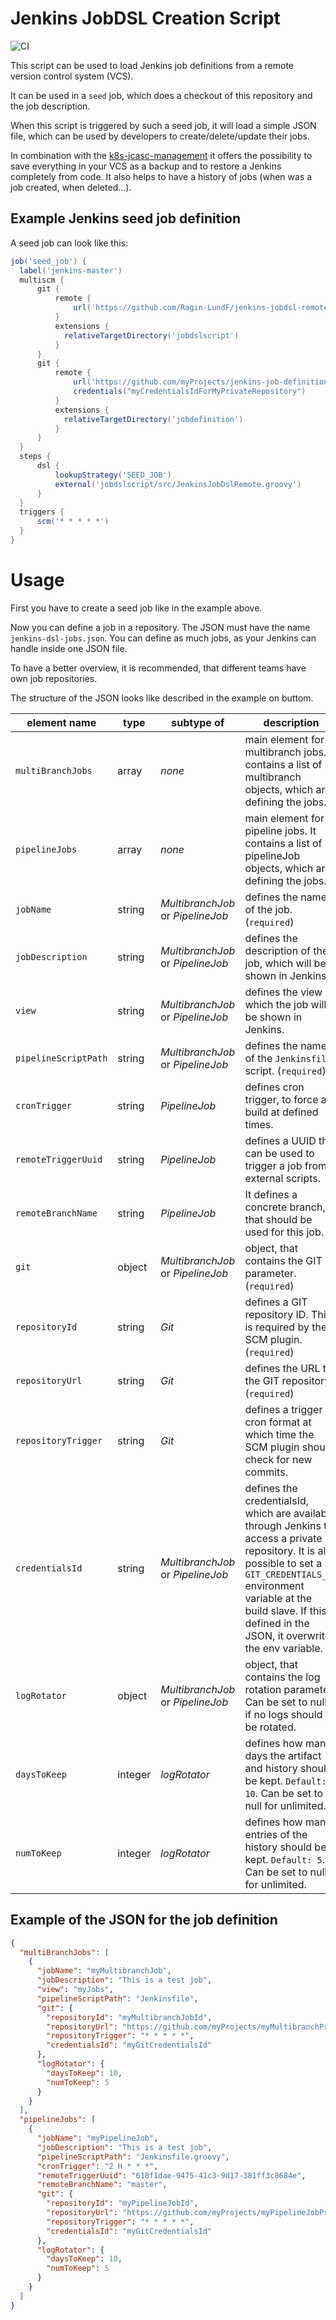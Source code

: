 # Jenkins JobDSL Creation Script #

![CI](https://github.com/Ragin-LundF/jenkins-jobdsl-remote/workflows/CI/badge.svg)

This script can be used to load Jenkins job definitions from a remote version control system (VCS).

It can be used in a `seed` job, which does a checkout of this repository and the job description.

When this script is triggered by such a seed job, it will load a simple JSON file, which can be used by developers to create/delete/update their jobs.

In combination with the [k8s-jcasc-management](https://github.com/Ragin-LundF/k8s-jcasc-management) it offers the possibility to save everything in your VCS as a backup and to restore a Jenkins completely from code.
It also helps to have a history of jobs (when was a job created, when deleted...).

## Example Jenkins seed job definition ##

A seed job can look like this:

```groovy
job('seed_job') {
  label('jenkins-master')
  multiscm {
      git {
          remote {
              url('https://github.com/Ragin-LundF/jenkins-jobdsl-remote.git')
          }
          extensions {
            relativeTargetDirectory('jobdslscript')
          }
      }
      git {
          remote {
              url('https://github.com/myProjects/jenkins-job-definition.git')
              credentials("myCredentialsIdForMyPrivateRepository")
          }
          extensions {
            relativeTargetDirectory('jobdefinition')
          }
      }
  }
  steps {
      dsl {
          lookupStrategy('SEED_JOB')
          external('jobdslscript/src/JenkinsJobDslRemote.groovy')
      }
  }
  triggers {
      scm('* * * * *')
  }
}
```

# Usage #
First you have to create a seed job like in the example above.

Now you can define a job in a repository. The JSON must have the name `jenkins-dsl-jobs.json`.
You can define as much jobs, as your Jenkins can handle inside one JSON file.

To have a better overview, it is recommended, that different teams have own job repositories.

The structure of the JSON looks like described in the example on buttom.

| element name | type | subtype of | description |
| --- | --- | --- | --- | 
| `multiBranchJobs` | array | *none* | main element for multibranch jobs. It contains a list of multibranch objects, which are defining the jobs. |
| `pipelineJobs` | array | *none* | main element for pipeline jobs. It contains a list of pipelineJob objects, which are defining the jobs. |
| `jobName` | string | *MultibranchJob* or *PipelineJob* | defines the name of the job. (`required`) |
| `jobDescription` | string | *MultibranchJob* or *PipelineJob* | defines the description of the job, which will be shown in Jenkins. |
| `view` | string | *MultibranchJob* or *PipelineJob* | defines the view in which the job will be shown in Jenkins. |
| `pipelineScriptPath` | string | *MultibranchJob* or *PipelineJob* | defines the name of the `Jenkinsfile` script. (`required`) |
| `cronTrigger` | string | *PipelineJob* | defines cron trigger, to force a build at defined times. |
| `remoteTriggerUuid` | string | *PipelineJob* | defines a UUID that can be used to trigger a job from external scripts. |
| `remoteBranchName`| string | *PipelineJob* | It defines a concrete branch, that should be used for this job. |
| `git` | object | *MultibranchJob* or *PipelineJob* | object, that contains the GIT parameter. (`required`) |
| `repositoryId`| string | *Git* | defines a GIT repository ID. This is required by the SCM plugin. (`required`) |
| `repositoryUrl`| string | *Git* | defines the URL to the GIT repository. (`required`) |
| `repositoryTrigger`| string | *Git* | defines a trigger in cron format at which time the SCM plugin should check for new commits. |
| `credentialsId`| string | *MultibranchJob* or *PipelineJob* | defines the credentialsId, which are available through Jenkins to access a private repository. It is also possible to set a `GIT_CREDENTIALS_ID` environment variable at the build slave. If this is defined in the JSON, it overwrites the env variable. |
| `logRotator` | object | *MultibranchJob* or *PipelineJob* | object, that contains the log rotation parameter. Can be set to null, if no logs should be rotated. |
| `daysToKeep` | integer | *logRotator* | defines how many days the artifact and history should be kept. `Default: 10`. Can be set to null for unlimited. |
| `numToKeep` | integer | *logRotator* | defines how many entries of the history should be kept. `Default: 5`. Can be set to null for unlimited. |

## Example of the JSON for the job definition ##

```json
{
  "multiBranchJobs": [
    {
      "jobName": "myMultibranchJob",
      "jobDescription": "This is a test job",
      "view": "myJobs",
      "pipelineScriptPath": "Jenkinsfile",
      "git": {
        "repositoryId": "myMultibranchJobId",
        "repositoryUrl": "https://github.com/myProjects/myMultibranchProject.git",
        "repositoryTrigger": "* * * * *",
        "credentialsId": "myGitCredentialsId"
      },
      "logRotator": {
        "daysToKeep": 10,
        "numToKeep": 5
      } 
    }
  ],
  "pipelineJobs": [
    {
      "jobName": "myPipelineJob",
      "jobDescription": "This is a test job",
      "pipelineScriptPath": "Jenkinsfile.groovy",
      "cronTrigger": "2 H * * *",
      "remoteTriggerUuid": "618f1dae-9475-41c3-9d17-381ff3c8684e",
      "remoteBranchName": "master",
      "git": {
        "repositoryId": "myPipelineJobId",
        "repositoryUrl": "https://github.com/myProjects/myPipelineJobProject.git",
        "repositoryTrigger": "* * * * *",
        "credentialsId": "myGitCredentialsId"
      },
      "logRotator": {
        "daysToKeep": 10,
        "numToKeep": 5
      } 
    }
  ]
}
```
